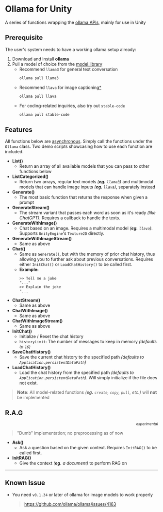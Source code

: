 ﻿# Ollama for Unity
A series of functions wrapping the [ollama APIs](https://github.com/ollama/ollama/blob/main/docs/api.md), mainly for use in Unity

## Prerequisite
The user's system needs to have a working ollama setup already:

1. Download and Install [**ollama**](https://ollama.com/)
2. Pull a model of choice from the [model library](https://ollama.com/library)
    - Recommend `llama3` for general text conversation
        ```bash
        ollama pull llama3
        ```
    - Recommend `llava` for image captioning[*](#known-issue)
        ```bash
        ollama pull llava
        ```
    - For coding-related inquiries, also try out `stable-code`
        ```bash
        ollama pull stable-code
        ```

## Features
All functions below are [asynchronous](https://learn.microsoft.com/en-us/dotnet/csharp/language-reference/keywords/async). Simply call the functions under the `Ollama` class. Two demo scripts showcasing how to use each function are included.

- **List()**
    - Return an array of all available models that you can pass to other functions below
- **ListCategorized()**
    - Return two arrays, regular text models *(**eg.** `llama3`)* and multimodal models that can handle image inputs *(**eg.** `llava`)*, separately instead
- **Generate()**
    - The most basic function that returns the response when given a prompt
- **GenerateStream()**
    - The stream variant that passes each word as soon as it's ready *(like ChatGPT)*. Requires a callback to handle the texts.
- **GenerateWithImage()**
    - Chat based on an image. Requires a multimodal model *(**eg.** `llava`)*. Supports `UnityEngine`'s `Texture2D` directly.
- **GenerateWithImageStream()**
    - Same as above
- **Chat()**
    - Same as `Generate()`, but with the memory of prior chat history, thus allowing you to further ask about previous conversations. Requires either `InitChat()` or `LoadChatHistory()` to be called first.
    - **Example:**
        ```
        >> Tell me a joke
        "..."
        >> Explain the joke
        "...
        ```
- **ChatStream()**
    - Same as above
- **ChatWithImage()**
    - Same as above
- **ChatWithImageStream()**
    - Same as above
- **InitChat()**
    - Initialize / Reset the chat history
    - `historyLimit`: The number of messages to keep in memory *(defaults to `16`)*
- **SaveChatHistory()**
    - Save the current chat history to the specified path *(defaults to `Application.persistentDataPath`)*
- **LoadChatHistory()**
    - Load the chat history from the specified path *(defaults to `Application.persistentDataPath`)*. Will simply initialize if the file does not exist.

> **Note:** All model-related functions *(**eg.** `create`, `copy`, `pull`, etc.)* will **not** be implemented

## R.A.G
<p align="right"><sup><i>experimental</i></sup></p>

> "Dumb" implementation; no preprocessing as of now

- **Ask()**
    - Ask a question based on the given context. Requires `InitRAG()` to be called first.
- **InitRAG()**
    - Give the context *(**eg.** a document)* to perform RAG on

<hr>

## Known Issue
- You need `v0.1.34` or later of ollama for image models to work properly
    > https://github.com/ollama/ollama/issues/4163
